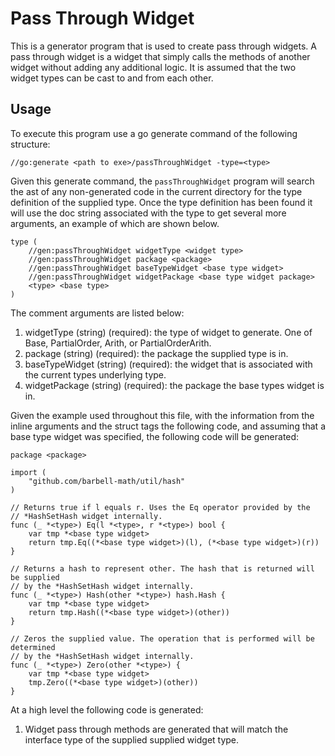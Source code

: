 # Pass Through Widget

This is a generator program that is used to create pass through widgets. A pass
through widget is a widget that simply calls the methods of another widget
without adding any additional logic. It is assumed that the two widget types can
be cast to and from each other.

## Usage

To execute this program use a go generate command of the following structure:

```
//go:generate <path to exe>/passThroughWidget -type=<type>
```

Given this generate command, the ```passThroughWidget``` program will search the
ast of any non-generated code in the current directory for the type definition
of the supplied type. Once the type definition has been found it will use the
doc string associated with the type to get several more arguments, an example of
which are shown below.

```
type (
	//gen:passThroughWidget widgetType <widget type>
	//gen:passThroughWidget package <package>
	//gen:passThroughWidget baseTypeWidget <base type widget>
	//gen:passThroughWidget widgetPackage <base type widget package>
	<type> <base type>
)
```

The comment arguments are listed below:

1. widgetType (string) (required): the type of widget to generate. One of Base,
PartialOrder, Arith, or PartialOrderArith.
1. package (string) (required): the package the supplied type is in.
1. baseTypeWidget (string) (required): the widget that is associated with the
current types underlying type.
1. widgetPackage (string) (required): the package the base types widget is in.

Given the example used throughout this file, with the information from the 
inline arguments and the struct tags the following code, and assuming that a
base type widget was specified, the following code will be generated:

```
package <package>

import (
	"github.com/barbell-math/util/hash"
)

// Returns true if l equals r. Uses the Eq operator provided by the
// *HashSetHash widget internally.
func (_ *<type>) Eq(l *<type>, r *<type>) bool {
	var tmp *<base type widget>
	return tmp.Eq((*<base type widget>)(l), (*<base type widget>)(r))
}

// Returns a hash to represent other. The hash that is returned will be supplied
// by the *HashSetHash widget internally.
func (_ *<type>) Hash(other *<type>) hash.Hash {
	var tmp *<base type widget>
	return tmp.Hash((*<base type widget>)(other))
}

// Zeros the supplied value. The operation that is performed will be determined
// by the *HashSetHash widget internally.
func (_ *<type>) Zero(other *<type>) {
	var tmp *<base type widget>
	tmp.Zero((*<base type widget>)(other))
}
```

At a high level the following code is generated:

1. Widget pass through methods are generated that will match the interface type
of the supplied supplied widget type.
